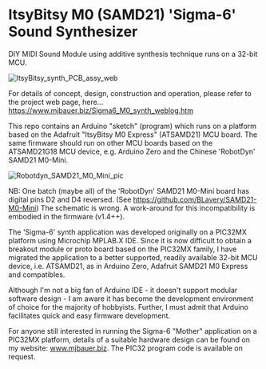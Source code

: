 # ItsyBitsy M0 (SAMD21) 'Sigma-6' Sound Synthesizer
DIY MIDI Sound Module using additive synthesis technique runs on a 32-bit MCU.

![ItsyBitsy_synth_PCB_assy_web](https://github.com/user-attachments/assets/9bf93723-6282-443f-87af-81abd5dccede)

For details of concept, design, construction and operation, please refer to the project web page, here...  
https://www.mjbauer.biz/Sigma6_M0_synth_weblog.htm

This repo contains an Arduino "sketch" (program) which runs on a platform based on the Adafruit "ItsyBitsy M0 Express"
(ATSAMD21) MCU board.  The same firmware should run on other MCU boards based on the ATSAMD21G18 MCU device, 
e.g. Arduino Zero and the Chinese 'RobotDyn' SAMD21 M0-Mini.

![Robotdyn_SAMD21_M0_Mini_pic](https://github.com/user-attachments/assets/bd78c449-bc02-46e2-9ee0-2412878ac6a5)

NB: One batch (maybe all) of the 'RobotDyn' SAMD21 M0-Mini board has digital pins D2 and D4 reversed. 
(See https://github.com/BLavery/SAMD21-M0-Mini)  The schematic is wrong.
A work-around for this incompatibility is embodied in the firmware (v1.4++).

The 'Sigma-6' synth application was developed originally on a PIC32MX platform using Microchip MPLAB.X IDE.
Since it is now difficult to obtain a breakout module or proto board based on the PIC32MX family,
I have migrated the application to a better supported, readily available 32-bit MCU device, 
i.e. ATSAMD21, as in Arduino Zero, Adafruit SAMD21 M0 Express and compatibles. 

Although I'm not a big fan of Arduino IDE - it doesn't support modular software design - 
I am aware it has become the development environment of choice for the majority of hobbyists.
Further, I must admit that Arduino facilitates quick and easy firmware development.

For anyone still interested in running the Sigma-6 "Mother" application on a PIC32MX platform, details of a suitable hardware
design can be found on my website: www.mjbauer.biz.  The PIC32 program code is available on request.

